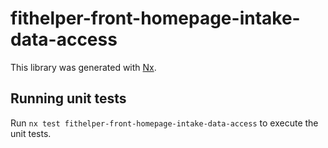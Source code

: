 # fithelper-front-homepage-intake-data-access

This library was generated with [Nx](https://nx.dev).

## Running unit tests

Run `nx test fithelper-front-homepage-intake-data-access` to execute the unit tests.
